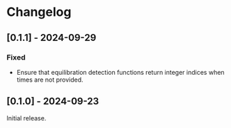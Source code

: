 # Changelog

## [0.1.1] - 2024-09-29

### Fixed

- Ensure that equilibration detection functions return integer indices when times are not provided.

## [0.1.0] - 2024-09-23

Initial release.
